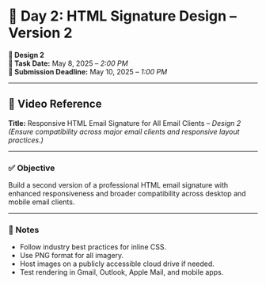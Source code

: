 # 📅 Day 2: HTML Signature Design – Version 2

**🎨 Design 2**  
**📍 Task Date:** May 8, 2025 – *2:00 PM*  
**📍 Submission Deadline:** May 10, 2025 – *1:00 PM*

---

## 🎥 Video Reference

**Title:** Responsive HTML Email Signature for All Email Clients – *Design 2*  
*(Ensure compatibility across major email clients and responsive layout practices.)*

---

### ✅ Objective

Build a second version of a professional HTML email signature with enhanced responsiveness and broader compatibility across desktop and mobile email clients.

---

### 📌 Notes

- Follow industry best practices for inline CSS.
- Use PNG format for all imagery.
- Host images on a publicly accessible cloud drive if needed.
- Test rendering in Gmail, Outlook, Apple Mail, and mobile apps.
